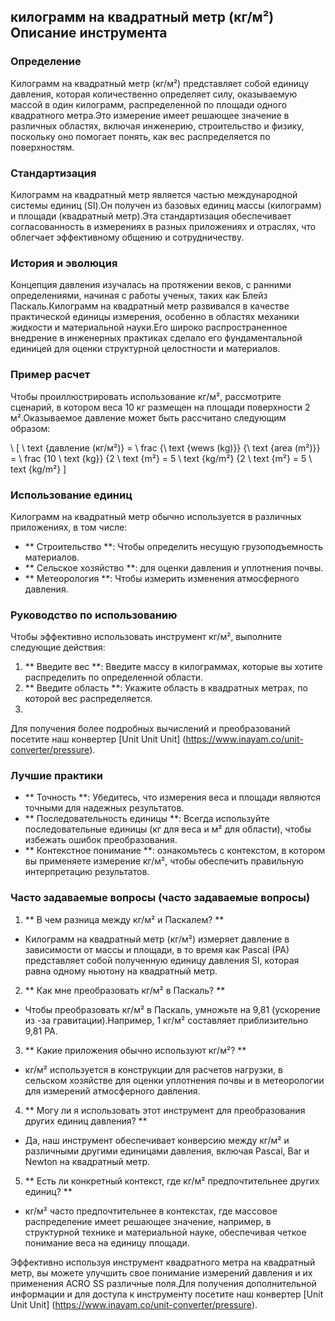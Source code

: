 ## килограмм на квадратный метр (кг/м²) Описание инструмента

### Определение
Килограмм на квадратный метр (кг/м²) представляет собой единицу давления, которая количественно определяет силу, оказываемую массой в один килограмм, распределенной по площади одного квадратного метра.Это измерение имеет решающее значение в различных областях, включая инженерию, строительство и физику, поскольку оно помогает понять, как вес распределяется по поверхностям.

### Стандартизация
Килограмм на квадратный метр является частью международной системы единиц (SI).Он получен из базовых единиц массы (килограмм) и площади (квадратный метр).Эта стандартизация обеспечивает согласованность в измерениях в разных приложениях и отраслях, что облегчает эффективному общению и сотрудничеству.

### История и эволюция
Концепция давления изучалась на протяжении веков, с ранними определениями, начиная с работы ученых, таких как Блейз Паскаль.Килограмм на квадратный метр развивался в качестве практической единицы измерения, особенно в областях механики жидкости и материальной науки.Его широко распространенное внедрение в инженерных практиках сделало его фундаментальной единицей для оценки структурной целостности и материалов.

### Пример расчет
Чтобы проиллюстрировать использование кг/м², рассмотрите сценарий, в котором веса 10 кг размещен на площади поверхности 2 м².Оказываемое давление может быть рассчитано следующим образом:

\ [
\ text {давление (кг/м²)} = \ frac {\ text {wews (kg)}} {\ text {area (m²)}} = \ frac {10 \ text {kg}} {2 \ text {m²} = 5 \ text {kg/m²} {2 \ text {m²} = 5 \ text {kg/m²}
\]

### Использование единиц
Килограмм на квадратный метр обычно используется в различных приложениях, в том числе:
- ** Строительство **: Чтобы определить несущую грузоподъемность материалов.
- ** Сельское хозяйство **: для оценки давления и уплотнения почвы.
- ** Метеорология **: Чтобы измерить изменения атмосферного давления.

### Руководство по использованию
Чтобы эффективно использовать инструмент кг/м², выполните следующие действия:
1. ** Введите вес **: Введите массу в килограммах, которые вы хотите распределить по определенной области.
2. ** Введите область **: Укажите область в квадратных метрах, по которой вес распределяется.
3.

Для получения более подробных вычислений и преобразований посетите наш конвертер [Unit Unit Unit] (https://www.inayam.co/unit-converter/pressure).

### Лучшие практики
- ** Точность **: Убедитесь, что измерения веса и площади являются точными для надежных результатов.
- ** Последовательность единицы **: Всегда используйте последовательные единицы (кг для веса и м² для области), чтобы избежать ошибок преобразования.
- ** Контекстное понимание **: ознакомьтесь с контекстом, в котором вы применяете измерение кг/м², чтобы обеспечить правильную интерпретацию результатов.

### Часто задаваемые вопросы (часто задаваемые вопросы)

1. ** В чем разница между кг/м² и Паскалем? **
- Килограмм на квадратный метр (кг/м²) измеряет давление в зависимости от массы и площади, в то время как Pascal (PA) представляет собой полученную единицу давления SI, которая равна одному ньютону на квадратный метр.

2. ** Как мне преобразовать кг/м² в Паскаль? **
- Чтобы преобразовать кг/м² в Паскаль, умножьте на 9,81 (ускорение из -за гравитации).Например, 1 кг/м² составляет приблизительно 9,81 PA.

3. ** Какие приложения обычно используют кг/м²? **
- кг/м² используется в конструкции для расчетов нагрузки, в сельском хозяйстве для оценки уплотнения почвы и в метеорологии для измерений атмосферного давления.

4. ** Могу ли я использовать этот инструмент для преобразования других единиц давления? **
- Да, наш инструмент обеспечивает конверсию между кг/м² и различными другими единицами давления, включая Pascal, Bar и Newton на квадратный метр.

5. ** Есть ли конкретный контекст, где кг/м² предпочтительнее других единиц? **
- кг/м² часто предпочтительнее в контекстах, где массовое распределение имеет решающее значение, например, в структурной технике и материальной науке, обеспечивая четкое понимание веса на единицу площади.

Эффективно используя инструмент квадратного метра на квадратный метр, вы можете улучшить свое понимание измерений давления и их применения ACRO SS различные поля.Для получения дополнительной информации и для доступа к инструменту посетите наш конвертер [Unit Unit Unit] (https://www.inayam.co/unit-converter/pressure).